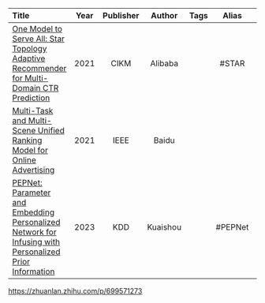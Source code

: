 
| Title                                                                                                                                                                                                                                                                  | Year | Publisher |  Author  | Tags |  Alias  | Score | IsRead | Notes | Remarks |
|:---------------------------------------------------------------------------------------------------------------------------------------------------------------------------------------------------------------------------------------------------------------------- |:----:|:---------:|:--------:|:---- |:-------:|:-----:|:------:| :-----: | ------- |
| [One Model to Serve All: Star Topology Adaptive Recommender for Multi-Domain CTR Prediction]([2021][Alibaba][STAR]%20One%20Model%20to%20Serve%20All%20-%20Star%20Topology%20Adaptive%20Recommender%20for%20Multi-Domain%20CTR%20Prediction.pdf)                        | 2021 |   CIKM    | Alibaba  |      |  #STAR  |       |   N    |       |         |
| [Multi-Task and Multi-Scene Unified Ranking Model for Online Advertising]([2021][Baidu]%20Multi-Task%20and%20Multi-Scene%20Unified%20Ranking%20Model%20for%20Online%20Advertising.pdf)                                                                                 | 2021 |   IEEE    |  Baidu   |      |         |  ⭐️  |   N    |       |         |
| [PEPNet: Parameter and Embedding Personalized Network for Infusing with Personalized Prior Information]([2023][Kuaishou][PEPNet]%20PEPNet%20-%20Parameter%20and%20Embedding%20Personalized%20Network%20for%20Infusing%20with%20Personalized%20Prior%20Information.pdf) | 2023 |    KDD    | Kuaishou |      | #PEPNet |       |   N    |       |         |
https://zhuanlan.zhihu.com/p/699571273